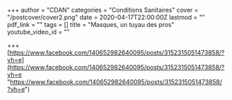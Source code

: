 +++
author = "CDAN"
categories = "Conditions Sanitaires"
cover = "/postcover/cover2.png"
date = 2020-04-17T22:00:00Z
lastmod = ""
pdf_link = ""
tags = []
title = "Masques, un tuyau des pros"
youtube_video_id = ""

+++
[https://www.facebook.com/140652982640095/posts/3152315051473858/?vh=e](https://www.facebook.com/140652982640095/posts/3152315051473858/?vh=e "https://www.facebook.com/140652982640095/posts/3152315051473858/?vh=e")